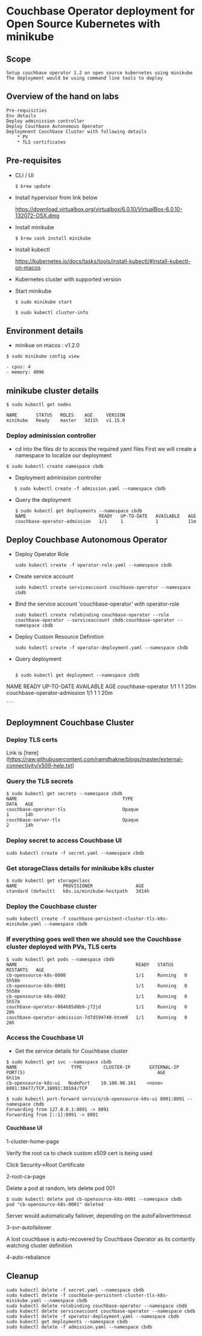 # Couchbase Operator deployment for Open Source Kubernetes with minikube

## Scope
	Setup couchbase operator 1.2 on open source kubernetes using minikube
	The deployment would be using command line tools to deploy 
	
## Overview of the hand on labs
	Pre-requisities
	Env details
	Deploy adminission controller
	Deploy Couchbase Autonomous Operator
	Deploymnent Couchbase Cluster with following details
		* PV 
		* TLS certificates
	

## Pre-requisites
* CLI / UI

	`$ brew update`
	 
* Install hypervisor from link below

	<https://download.virtualbox.org/virtualbox/6.0.10/VirtualBox-6.0.10-132072-OSX.dmg>

* Install minikube

	`$ brew cask install minikube`

* Install kubectl

	<https://kubernetes.io/docs/tasks/tools/install-kubectl/#install-kubectl-on-macos>

* Kubernetes cluster with supported version

* Start minikube

	`$ sudo minikube start`

	`$ sudo kubectl cluster-info`

	
## Environment details
* minikue on macos : v1.2.0

`$ sudo minikube config view`
	
	- cpus: 4
	- memory: 4096
	
## minikube cluster details

	$ sudo kubectl get nodes
	
	NAME       STATUS   ROLES    AGE     VERSION
	minikube   Ready    master   3d11h   v1.15.0
	

### Deploy adminission controller
*	cd into the files dir to access the required yaml files
First we will create a namespace to localize our deployment
	
`$ sudo kubectl create namespace cbdb`

*	Deployment adminission controller

`	$ sudo kubectl create -f admission.yaml --namespace cbdb`	

*	Query the deployment

	```
	$ sudo kubectl get deployments --namespace cbdb
	NAME                           READY   UP-TO-DATE   AVAILABLE   AGE
	couchbase-operator-admission   1/1     1            1           11m
	```
		
## Deploy Couchbase Autonomous Operator
*	Deploy Operator Role

	`sudo kubectl create -f operator-role.yaml --namespace cbdb`
	
*	Create service account

	`sudo kubectl create serviceaccount couchbase-operator --namespace cbdb`
	
*	Bind the service account 'couchbase-operator' with operator-role

	`sudo kubectl create rolebinding couchbase-operator --role couchbase-operator --serviceaccount cbdb:couchbase-operator --namespace cbdb`
	
*	Deploy Custom Resource Definition

	`sudo kubectl create -f operator-deployment.yaml --namespace cbdb`
	
* Query deployment

	```
	
	$ sudo kubectl get deployment --namespace cbdb
NAME                           READY   UP-TO-DATE   AVAILABLE   AGE
couchbase-operator             1/1     1            1           20m
couchbase-operator-admission   1/1     1            1           20m
	
	```	

## Deploymnent Couchbase Cluster

### Deploy TLS certs

Link is [here] (https://raw.githubusercontent.com/ramdhakne/blogs/master/external-connectivity/x509-help.txt)

### Query the TLS secrets
	
```
$ sudo kubectl get secrets --namespace cbdb
NAME                                       TYPE                                  DATA   AGE
couchbase-operator-tls                     Opaque                                1      14h
couchbase-server-tls                       Opaque                                2      14h
```

### Deploy secret to access Couchbase UI


`sudo kubectl create -f secret.yaml --namespace cbdb`

### Get storageClass details for minikube k8s cluster

```
$ sudo kubectl get storageclass
NAME                 PROVISIONER                AGE
standard (default)   k8s.io/minikube-hostpath   3d14h
```

### Deploy the Couchbase cluster

`sudo kubectl create -f couchbase-persistent-cluster-tls-k8s-minikube.yaml --namespace cbdb`
	
### If everything goes well then we should see the Couchbase cluster deployed with PVs, TLS certs

```
$ sudo kubectl get pods --namespace cbdb
NAME                                            READY   STATUS    RESTARTS   AGE
cb-opensource-k8s-0000                          1/1     Running   0          5h58m
cb-opensource-k8s-0001                          1/1     Running   0          5h58m
cb-opensource-k8s-0002                          1/1     Running   0          5h57m
couchbase-operator-864685d8b9-j72jd             1/1     Running   0          20h
couchbase-operator-admission-7d7d594748-btnm9   1/1     Running   0          20h
```

### Access the Couchbase UI

*	Get the service details for Couchbase cluster

```
$ sudo kubectl get svc --namespace cbdb
NAME              		TYPE        CLUSTER-IP       EXTERNAL-IP   PORT(S)                                                 AGE                                             6h11m
cb-opensource-k8s-ui   NodePort    10.100.90.161    <none>        8091:30477/TCP,18091:30184/TCP
```

```
$ sudo kubectl port-forward service/cb-opensource-k8s-ui 8091:8091 --namespace cbdb
Forwarding from 127.0.0.1:8091 -> 8091
Forwarding from [::1]:8091 -> 8091
```

#### Couchbase UI

1-cluster-home-page


Verify the root ca to check custom x509 cert is being used

Click Security->Root Certificate

2-root-ca-page


Delete a pod at random, lets delete pod 001

```
$ sudo kubectl delete pod cb-opensource-k8s-0001 --namespace cbdb
pod "cb-opensource-k8s-0001" deleted
```

Server would automatically failover, depending on the autoFailovertimeout

3-svr-autofailover

A lost couchbase is auto-recovered by Couchbase Operator as its contantly watching cluster definition

4-auto-rebalance

	
## Cleanup

```
sudo kubectl delete -f secret.yaml --namespace cbdb
sudo kubectl delete -f couchbase-persistent-cluster-tls-k8s-minikube.yaml --namespace cbdb
sudo kubectl delete rolebinding couchbase-operator --namespace cbdb
sudo kubectl delete serviceaccount couchbase-operator --namespace cbdb
sudo kubectl delete -f operator-deployment.yaml --namespace cbdb
sudo kubectl get deployments --namespace cbdb
sudo kubectl delete -f admission.yaml --namespace cbdb
```